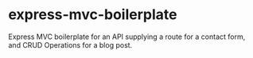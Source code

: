 # express-mvc-boilerplate
Express MVC boilerplate for an API supplying a route for a contact form, and CRUD Operations for a blog post.